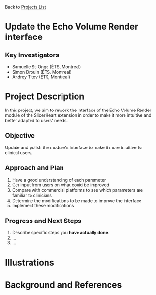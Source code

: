 Back to [Projects List](../../README.md#ProjectsList)

# Update the Echo Volume Render interface

## Key Investigators

- Samuelle St-Onge (ÉTS, Montreal)
- Simon Drouin (ÉTS, Montreal)
- Andrey Titov (ÉTS, Montreal)

# Project Description

<!-- Add a short paragraph describing the project. -->

In this project, we aim to rework the interface of the Echo Volume Render module of the SlicerHeart extension in order to make it more intuitive and better adapted to users' needs. 

## Objective

<!-- Describe here WHAT you would like to achieve (what you will have as end result). -->

Update and polish the module's interface to make it more intuitive for clinical users. 

## Approach and Plan

<!-- Describe here HOW you would like to achieve the objectives stated above. -->

1. Have a good understanding of each parameter
1. Get input from users on what could be improved
1. Compare with commercial platforms to see which parameters are familiar to clinicians 
1. Determine the modifications to be made to improve the interface 
1. Implement these modifications

## Progress and Next Steps

<!-- Update this section as you make progress, describing of what you have ACTUALLY DONE. If there are specific steps that you could not complete then you can describe them here, too. -->

1. Describe specific steps you **have actually done**.
1. ...
1. ...

# Illustrations

<!-- Add pictures and links to videos that demonstrate what has been accomplished.
![Description of picture](Example2.jpg)
![Some more images](Example2.jpg)
-->

# Background and References

<!-- If you developed any software, include link to the source code repository. If possible, also add links to sample data, and to any relevant publications. -->
